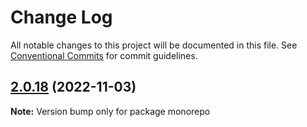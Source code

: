 # Change Log

All notable changes to this project will be documented in this file.
See [Conventional Commits](https://conventionalcommits.org) for commit guidelines.

## [2.0.18](https://github.com/bmartinelle/monorepo/compare/v2.0.17...v2.0.18) (2022-11-03)

**Note:** Version bump only for package monorepo
